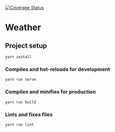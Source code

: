 [![Coverage Status](https://coveralls.io/repos/github/brunopulis/weather/badge.svg?branch=master)](https://coveralls.io/github/brunopulis/weather?branch=master)

# Weather

## Project setup
```
yarn install
```

### Compiles and hot-reloads for development
```
yarn run serve
```

### Compiles and minifies for production
```
yarn run build
```

### Lints and fixes files
```
yarn run lint
```
